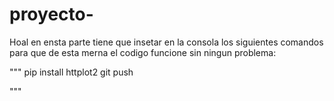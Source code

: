 # proyecto-

Hoal en ensta parte tiene que insetar en la consola los siguientes comandos para que de esta merna el codigo funcione sin ningun problema:

"""
pip install httplot2
git push


"""


